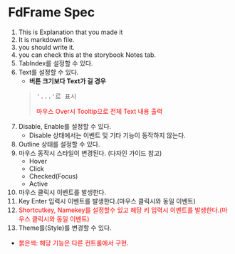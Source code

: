 # FdFrame Spec

1. This is Explanation that you made it
1. It is markdown file.
1. you should write it.
1. you can check this at the storybook Notes tab.
2. TabIndex를 설정할 수 있다.
3. Text를 설정할 수 있다.
   - <b>버튼 크기보다 Text가 길 경우</b>
   > <pre>'...'로 표시</pre>
   > <span style="color:red;">마우스 Over시 Tooltip으로 전체 Text 내용 출력</span>
4. Disable, Enable를 설정할 수 있다.
   - Disable 상태에서는 이벤트 및 기타 기능이 동작하지 않는다.
5. Outline 상태를 설정할 수 있다.
6. 마우스 동작시 스타일이 변경된다. (다자인 가이드 참고)
   - Hover
   - Click
   - Checked(Focus)
   - Active
7. 마우스 클릭시 이벤트를 발생한다.
8. Key Enter 입력시 이벤트를 발생한다.(마우스 클릭시와 동일 이벤트)
9. <span style="color:red;">Shortcutkey, Namekey를 설정할수 있고 해당 키 입력시 이벤트를 발생한다.(마우스 클릭시와 동일 이벤트)</span>
10. Theme를(Style)를 변경할 수 있다.

- <span style="color:red;">붉은색: 해당 기능은 다른 컨트롤에서 구현.</span>
